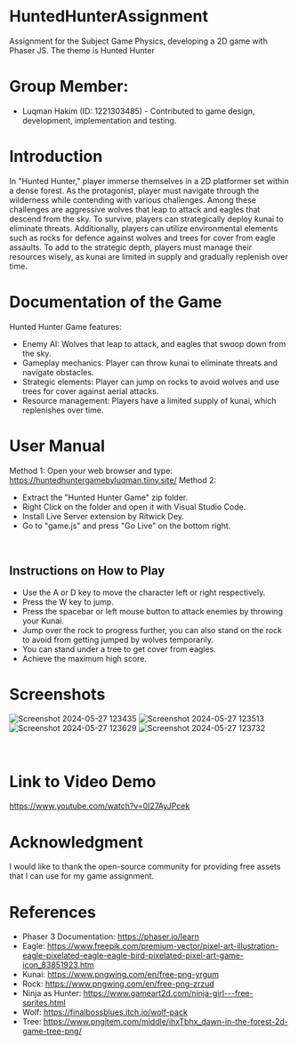 # HuntedHunterAssignment
Assignment for the Subject Game Physics, developing a 2D game with Phaser JS. The theme is Hunted Hunter
# Group Member:
- Luqman Hakim (ID: 1221303485) - Contributed to game design, development, implementation and testing.

# Introduction
In "Hunted Hunter," player immerse themselves in a 2D platformer set within a dense forest. As the protagonist, player must navigate through the wilderness while contending with various challenges. Among these challenges are aggressive wolves that leap to attack and eagles that descend from the sky. To survive, players can strategically deploy kunai to eliminate threats. Additionally, players can utilize environmental elements such as rocks for defence against wolves and trees for cover from eagle assaults. To add to the strategic depth, players must manage their resources wisely, as kunai are limited in supply and gradually replenish over time.

# Documentation of the Game
Hunted Hunter Game features:
- Enemy AI: Wolves that leap to attack, and eagles that swoop down from the sky.
- Gameplay mechanics: Player can throw kunai to eliminate threats and navigate obstacles.
- Strategic elements: Player can jump on rocks to avoid wolves and use trees for cover against aerial attacks.
- Resource management: Players have a limited supply of kunai, which replenishes over time.

# User Manual 
Method 1:
Open your web browser and type:
https://huntedhuntergamebyluqman.tiiny.site/
Method 2:
- Extract the "Hunted Hunter Game" zip folder.
- Right Click on the folder and open it with Visual Studio Code.
- Install Live Server extension by Ritwick Dey.
- Go to "game.js" and press "Go Live" on the bottom right.

 
## Instructions on How to Play
- Use the A or D key to move the character left or right respectively.
- Press the W key to jump.
- Press the spacebar or left mouse button to attack enemies by throwing your Kunai.
- Jump over the rock to progress further, you can also stand on the rock to avoid from getting jumped by wolves temporarily.
- You can stand under a tree to get cover from eagles.
- Achieve the maximum high score.

# Screenshots
![Screenshot 2024-05-27 123435](https://github.com/luqmanbeast/HuntedHunterAssignment/assets/88524453/8c684fac-ed10-4571-ae43-b40c72fd6c26)
![Screenshot 2024-05-27 123513](https://github.com/luqmanbeast/HuntedHunterAssignment/assets/88524453/09ac4656-6f1a-431a-b3a4-82c23f65eca9)
![Screenshot 2024-05-27 123629](https://github.com/luqmanbeast/HuntedHunterAssignment/assets/88524453/62a31fe2-dbd0-4e94-8a69-0d2b66bdbf0f)
![Screenshot 2024-05-27 123732](https://github.com/luqmanbeast/HuntedHunterAssignment/assets/88524453/fbbc556a-8033-405a-8d5a-b58c48fb01ad)

 
 
 
# Link to Video Demo
https://www.youtube.com/watch?v=0I27AyJPcek

# Acknowledgment
I would like to thank the open-source community for providing free assets that I can use for my game assignment.

# References
- Phaser 3 Documentation: https://phaser.io/learn
- Eagle: https://www.freepik.com/premium-vector/pixel-art-illustration-eagle-pixelated-eagle-eagle-bird-pixelated-pixel-art-game-icon_83851923.htm
- Kunai: https://www.pngwing.com/en/free-png-yrgum
- Rock: https://www.pngwing.com/en/free-png-zrzud
- Ninja as Hunter: https://www.gameart2d.com/ninja-girl---free-sprites.html
- Wolf: https://finalbossblues.itch.io/wolf-pack
- Tree: https://www.pngitem.com/middle/ihxTbhx_dawn-in-the-forest-2d-game-tree-png/


